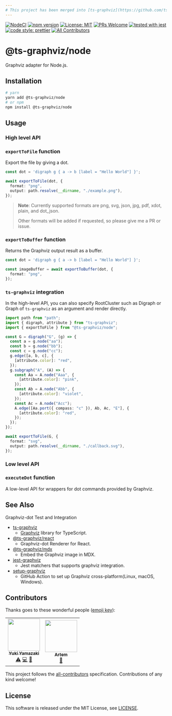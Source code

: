 ```yaml
---
# This project has been merged into [ts-graphviz](https://github.com/ts-graphviz/ts-graphviz).
---
```


[![NodeCI](https://github.com/ts-graphviz/node/workflows/NodeCI/badge.svg)](https://github.com/ts-graphviz/node/actions?workflow=NodeCI)
[![npm version](https://badge.fury.io/js/%40ts-graphviz%2Fnode.svg)](https://badge.fury.io/js/%40ts-graphviz%2Fnode)
[![License: MIT](https://img.shields.io/badge/License-MIT-yellow.svg)](https://opensource.org/licenses/MIT)
[![PRs Welcome](https://img.shields.io/badge/PRs-welcome-brightgreen.svg)](http://makeapullrequest.com)
[![tested with jest](https://img.shields.io/badge/tested_with-jest-99424f.svg)](https://github.com/facebook/jest)
[![code style: prettier](https://img.shields.io/badge/code_style-prettier-ff69b4.svg)](https://github.com/prettier/prettier) <!-- ALL-CONTRIBUTORS-BADGE:START - Do not remove or modify this section -->
[![All Contributors](https://img.shields.io/badge/all_contributors-2-orange.svg?style=flat-square)](#contributors-)
<!-- ALL-CONTRIBUTORS-BADGE:END -->

# @ts-graphviz/node

Graphviz adapter for Node.js.

## Installation

```bash
# yarn
yarn add @ts-graphviz/node
# or npm
npm install @ts-graphviz/node
```

## Usage

### High level API

### `exportToFile` function

Export the file by giving a dot.

```typescript
const dot = 'digraph g { a -> b [label = "Hello World"] }';

await exportToFile(dot, {
  format: "png",
  output: path.resolve(__dirname, "./example.png"),
});
```

> **Note**: Currently supported formats are png, svg, json, jpg, pdf, xdot, plain, and dot_json.
>
> Other formats will be added if requested, so please give me a PR or issue.

### `exportToBuffer` function

Returns the Graphviz output result as a buffer.

```typescript
const dot = 'digraph g { a -> b [label = "Hello World"] }';

const imageBuffer = await exportToBuffer(dot, {
  format: "png",
});
```

### `ts-graphviz` integration

In the high-level API, you can also specify RootCluster such as Digraph or Graph of `ts-graphviz` as an argument and render directly.

```typescript
import path from "path";
import { digraph, attribute } from "ts-graphviz";
import { exportToFile } from "@ts-graphviz/node";

const G = digraph("G", (g) => {
  const a = g.node("aa");
  const b = g.node("bb");
  const c = g.node("cc");
  g.edge([a, b, c], {
    [attribute.color]: "red",
  });
  g.subgraph("A", (A) => {
    const Aa = A.node("Aaa", {
      [attribute.color]: "pink",
    });
    const Ab = A.node("Abb", {
      [attribute.color]: "violet",
    });
    const Ac = A.node("Acc");
    A.edge([Aa.port({ compass: "c" }), Ab, Ac, "E"], {
      [attribute.color]: "red",
    });
  });
});

await exportToFile(G, {
  format: "svg",
  output: path.resolve(__dirname, "./callback.svg"),
});
```

### Low level API

### `executeDot` function

A low-level API for wrappers for dot commands provided by Graphviz.

## See Also

Graphviz-dot Test and Integration

- [ts-graphviz](https://github.com/ts-graphviz/ts-graphviz)
  - [Graphviz](https://graphviz.gitlab.io/) library for TypeScript.
- [@ts-graphviz/react](https://github.com/ts-graphviz/react)
  - Graphviz-dot Renderer for React.
- [@ts-graphviz/mdx](https://github.com/ts-graphviz/mdx)
  - Embed the Graphviz image in MDX.
- [jest-graphviz](https://github.com/ts-graphviz/jest-graphviz)
  - Jest matchers that supports graphviz integration.
- [setup-graphviz](https://github.com/ts-graphviz/setup-graphviz)
  - GitHub Action to set up Graphviz cross-platform(Linux, macOS, Windows).

## Contributors

Thanks goes to these wonderful people ([emoji key](https://allcontributors.org/docs/en/emoji-key)):

<!-- ALL-CONTRIBUTORS-LIST:START - Do not remove or modify this section -->
<!-- prettier-ignore-start -->
<!-- markdownlint-disable -->
<table>
  <tr>
    <td align="center"><a href="http://blog.kamiazya.tech/"><img src="https://avatars.githubusercontent.com/u/35218186?v=4?s=100" width="100px;" alt=""/><br /><sub><b>Yuki Yamazaki</b></sub></a><br /><a href="https://github.com/ts-graphviz/node/commits?author=kamiazya" title="Tests">⚠️</a> <a href="https://github.com/ts-graphviz/node/commits?author=kamiazya" title="Code">💻</a> <a href="#ideas-kamiazya" title="Ideas, Planning, & Feedback">🤔</a></td>
    <td align="center"><a href="https://github.com/ArtemAdamenko"><img src="https://avatars.githubusercontent.com/u/2178516?v=4?s=100" width="100px;" alt=""/><br /><sub><b>Artem</b></sub></a><br /><a href="https://github.com/ts-graphviz/node/issues?q=author%3AArtemAdamenko" title="Bug reports">🐛</a></td>
  </tr>
</table>

<!-- markdownlint-restore -->
<!-- prettier-ignore-end -->

<!-- ALL-CONTRIBUTORS-LIST:END -->

This project follows the [all-contributors](https://github.com/all-contributors/all-contributors) specification. Contributions of any kind welcome!

## License

This software is released under the MIT License, see [LICENSE](./LICENSE).
